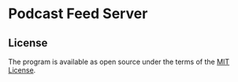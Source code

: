 # Podcast Feed Server

## License

The program is available as open source under the terms of the [MIT License](http://opensource.org/licenses/MIT).
